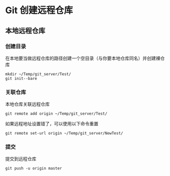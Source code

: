 # Git 创建远程仓库

## 本地远程仓库

### 创建目录

在本地要当做远程仓库的路径创建一个空目录（与你要本地仓库同名）并创建裸仓库  
``` shell
mkdir ~/Temp/git_server/Test/
git init--bare
```

### 关联仓库

本地仓库关联远程仓库
``` shell
git remote add origin ~/Temp/git_server/Test/
```
如果远程地址设置错了，可以使用以下命令重置
``` shell
git remote set-url origin ~/Temp/git_server/NewTest/
``` 
### 提交

提交到远程仓库
``` shell
git push -u origin master
``` 
<!--
==== 设置自动部署 ====

=== 添加 git hook (设置自动 checkout) ===
在路径 ''.git/hooks/'' 下有许多默认的 hook 脚本，只需要修改 ''post-update.sample'' 即可，下面来根据需求进行操作。
  - 重命名脚本：因为默认.sample结尾的是不会执行的，名字也不能乱改。执行命令 ''mv post-update.sample post-update''
  - 编辑脚本：注释掉默认的操作指令 ''exec git update-server-info''，然后输入我们想要执行的操作命令
<code>
  #!/bin/sh
  #
  # An example hook script to prepare a packed repository for use over
  # dumb transports.
  #
  # To enable this hook, rename this file to "post-update".

  #exec git update-server-info
  # 添加以下三行即可
  unset GIT_DIR
  cd ..
  git checkout -f
</code>
-->
